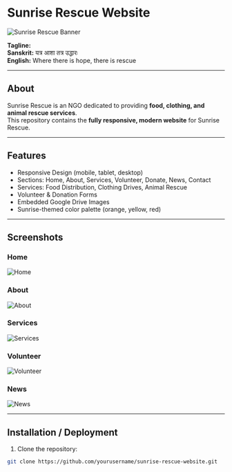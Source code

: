 # Sunrise Rescue Website

![Sunrise Rescue Banner](https://drive.google.com/uc?id=1IjyusB-r3DZ_RNIa29LEuRPLrfV_IMm2)

**Tagline:**  
**Sanskrit:** यत्र आशा तत्र उद्धारः  
**English:** Where there is hope, there is rescue

---

## About

Sunrise Rescue is an NGO dedicated to providing **food, clothing, and animal rescue services**.  
This repository contains the **fully responsive, modern website** for Sunrise Rescue.

---

## Features

- Responsive Design (mobile, tablet, desktop)  
- Sections: Home, About, Services, Volunteer, Donate, News, Contact  
- Services: Food Distribution, Clothing Drives, Animal Rescue  
- Volunteer & Donation Forms  
- Embedded Google Drive Images  
- Sunrise-themed color palette (orange, yellow, red)  

---

## Screenshots

### Home
![Home](https://drive.google.com/uc?id=1IjyusB-r3DZ_RNIa29LEuRPLrfV_IMm2)

### About
![About](https://drive.google.com/uc?id=SECOND_IMAGE_ID)

### Services
![Services](https://drive.google.com/uc?id=THIRD_IMAGE_ID)

### Volunteer
![Volunteer](https://drive.google.com/uc?id=SIXTH_IMAGE_ID)

### News
![News](https://drive.google.com/uc?id=SEVENTH_IMAGE_ID)

---

## Installation / Deployment

1. Clone the repository:  
```bash
git clone https://github.com/yourusername/sunrise-rescue-website.git
